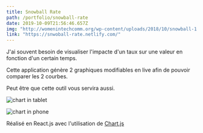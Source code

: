 ```yaml
---
title: Snowball Rate
path: /portfolio/snowball-rate
date: 2019-10-09T21:56:46.657Z
img: "http://womenintechcomm.org/wp-content/uploads/2018/10/snowball-1.jpg"
link: "https://snwoball-rate.netlify.com/"
---
```


J'ai souvent besoin de visualiser l'impacte d'un taux sur une valeur en fonction d'un certain temps.

Cette application génère 2 graphiques modifiables en live afin de pouvoir comparer les 2 courbes.

Peut être que cette outil vous servira aussi.

![chart in tablet](/img/capture-du-2019-10-09-23-55-38.png "chart in tablet")

![chart in phone](/img/capture-du-2019-10-09-23-55-14.png "chart in phone")

Réalisé en React.js avec l'utilisation de [Chart.js](https://www.chartjs.org/)
